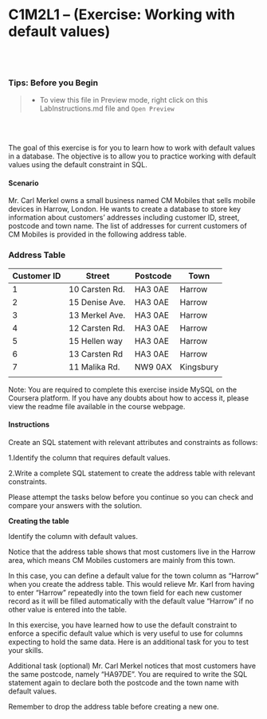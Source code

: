 # C1M2L1 – (Exercise: Working with default values)

<br><br>
 ### **Tips: Before you Begin**
> - To view this file in Preview mode, right click on this LabInstructions.md file and `Open Preview`

<br>
<br>

The goal of this exercise is for you to learn how to work with default values in a database. The objective is to allow you to practice working with default values using the default constraint in SQL. 

#### Scenario
Mr. Carl Merkel owns a small business named CM Mobiles that sells mobile devices in Harrow, London. He wants to create a database to store key information about customers’ addresses including customer ID, street, postcode and town name. The list of addresses for current customers of CM Mobiles is provided in the following address table. 

### Address Table 
| Customer ID | Street           | Postcode   | Town      |
|-------------|------------------|------------|-----------|
| 1           | 10 Carsten Rd.   | HA3 0AE    | Harrow    |
| 2           | 15 Denise Ave.   | HA3 0AE    | Harrow    |
| 3           | 13 Merkel Ave.   | HA3 0AE    | Harrow    |
| 4           | 12 Carsten Rd.   | HA3 0AE    | Harrow    |
| 5           | 15 Hellen way    | HA3 0AE    | Harrow    |
| 6           | 13 Carsten Rd    | HA3 0AE    | Harrow    |
| 7           | 11 Malika Rd.    | NW9 0AX    | Kingsbury |
|             |                  |            |           |


 
Note: You are required to complete this exercise inside MySQL on the Coursera platform. If you have any doubts about how to access it, please view the readme file available in the course webpage.

#### Instructions
Create an SQL statement with relevant attributes and constraints as follows:

1.Identify the column that requires default values. 

2.Write a complete SQL statement to create the address table with relevant constraints. 

Please attempt the tasks below before you continue so you can check and compare your answers with the solution.

**Creating the table**

Identify the column with default values.

Notice that the address table shows that most customers live in the Harrow area, which means CM Mobiles customers are mainly from this town. 

In this case, you can define a default value for the town column as “Harrow” when you create the address table. This would relieve Mr. Karl from having to enter “Harrow” repeatedly into the town field for each new customer record as it will be filled automatically with the default value “Harrow” if no other value is entered into the table. 

In this exercise, you have learned how to use the default constraint to enforce a specific default value which is very useful to use for columns expecting to hold the same data.
Here is an additional task for you to test your skills. 

Additional task (optional)
Mr. Carl Merkel notices that most customers have the same postcode, namely “HA97DE”. 
You are required to write the SQL statement again to declare both the postcode and the town name with default values. 

Remember to drop the address table before creating a new one. 

```


